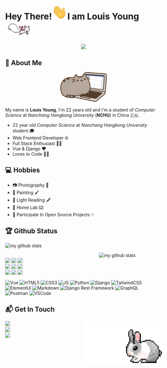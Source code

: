 <!-- 欢迎界面并展示访问次数 -->

# Hey There!<img src="./img/wave.gif" width="50px">I am Louis Young<img src="./img/fox.gif" width=90px>

<div align="center">
<img src="https://profile-counter.glitch.me/{louisyoungx}/count.svg" /> 
</div>

## 🤵 About Me

<div align="center">
<img src="./img/cat.gif" width="150"/> 
</div>

My name is **Louis Young**, I'm 22 years old and I'm a student of *Computer Science* at *Nanchang Hangkong University* (**NCHU**) in China 🇨🇳.

* 22 year old *Computer Science* at *Nanchang Hangkong University* student 🎓
* Web Frontend Developer 🌐
* Full Stack Enthusiast  👨‍💻
* Vue & Django ❤
* Loves to Code 👨‍💻



<!-- 我的一些兴趣爱好信息 -->

## 💻 Hobbies
- 📷 Photography 📸 
- 🎨 Painting 🖌
- 📖 Light Reading 🖋
- 💾 Home Lab ⌨️
- 💫 Participate In Open Source Projects ✨

<!-- 关于我的一些编程信息,例如Github状态,Github仓库内编程语言使用情况统计,常用的编程语言,常用的编程框架和IDE工具,Github粉丝点赞访客 -->

## 🏆 Github Status
<!-- Github状态 -->

<p align="left">
<img src="https://github-readme-stats.vercel.app/api?username=louisyoungx&show_icons=true&theme=tokyonight" alt="my github stats" width="420"/>
</P>

<!-- Github仓库内编程语言使用情况统计 -->

<!-- 常用的编程语言 -->

<img align="right" width="40%" src="https://github-readme-stats.vercel.app/api/top-langs/?username=louisyoungx&theme=light&show_icons=true&hide=jupyter" alt="my github stats" width="420"/>

<p align ="left">
  <br />
  <code><img width="10%"  src="https://www.vectorlogo.zone/logos/vuejs/vuejs-ar21.svg"></code>
	<code><img width="10%"   src="https://www.vectorlogo.zone/logos/python/python-ar21.svg"></code>
  <code><img width="10%"   src="https://www.vectorlogo.zone/logos/djangoproject/djangoproject-ar21.svg"></code>
  <br />
  <code><img width="10%"  src="https://www.vectorlogo.zone/logos/w3_html5/w3_html5-ar21.svg"></code>
  <code><img width="10%"  src="https://www.vectorlogo.zone/logos/javascript/javascript-ar21.svg"></code>
  <code><img width="10%"  src="https://www.vectorlogo.zone/logos/w3_css/w3_css-ar21.svg"></code>
  <br />
  <code><img width="10%"   src="https://www.vectorlogo.zone/logos/git-scm/git-scm-ar21.svg"></code>
  <code><img width="10%"  src="https://www.vectorlogo.zone/logos/linux/linux-ar21.svg"></code>
  <code><img width="10%"  src="https://www.vectorlogo.zone/logos/nodejs/nodejs-ar21.svg"></code>
  <br>
</p> 



![Vue](https://img.shields.io/badge/Vue.js-37ADB9?style=for-the-badge&logo=Vue.js&logoColor=white)
![HTML5](https://img.shields.io/badge/HTML5-E34F26?style=for-the-badge&logo=html5&logoColor=white)
![CSS3](https://img.shields.io/badge/CSS3-1572B6?style=for-the-badge&logo=css3&logoColor=white)
![JS](https://img.shields.io/badge/JavaScript-F7DF1E?style=for-the-badge&logo=javascript&logoColor=black)
![Python](https://img.shields.io/badge/Python-FFD43B?style=for-the-badge&logo=python&logoColor=darkgreen)
![Django](https://img.shields.io/badge/-django-darkgreen?style=for-the-badge&logo=django&logoColor=white)
![TailwindCSS](https://img.shields.io/badge/tailwindcss-563D7C?style=for-the-badge&logo=tailwindcss&logoColor=white)
![ElementUI](https://img.shields.io/badge/element-0081CB?style=for-the-badge&logo=element&logoColor=white)
![Markdown](https://img.shields.io/badge/Markdown-000000?style=for-the-badge&logo=markdown&logoColor=white)
![Django Rest Framework](https://img.shields.io/badge/DJANGO-REST-ff1709?style=for-the-badge&logo=django&logoColor=white&color=ff1709&labelColor=darkgreen)
![GraphQL](https://img.shields.io/badge/GraphQl-E10098?style=for-the-badge&logo=graphql&logoColor=white)
![Postman](https://img.shields.io/badge/Postman-FF6C37?style=for-the-badge&logo=Postman&logoColor=white)
![VSCode](https://img.shields.io/badge/Visual_Studio_Code-0078D4?style=for-the-badge&logo=visual%20studio%20code&logoColor=white)



## 📬 Get In Touch

<img align= "right" width= "250" src= "./img/rabbit.gif"/>

<!-- HomePage -->
<a href="https://louisyoung.work/" target="_blank"> 
<img src="https://img.shields.io/badge/Blog-Louis%20House-red">
</a>
</br>
<!-- Github -->
<a href="https://github.com/louisyoungx" target="_blank"> 
<img src="https://img.shields.io/badge/Github-louisyoungx-%2324292F">
</a>
</br>
<!-- Gitee -->
<a href="https://gitee.com/louisyoungx" target="_blank"> 
<img src="https://img.shields.io/badge/Gitee-louisyoungx-%23C71D23">
</a>
</br>



